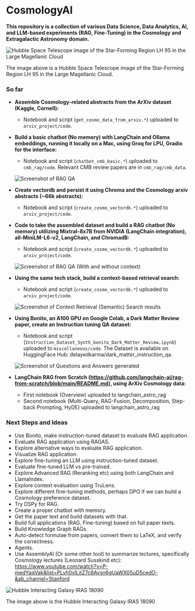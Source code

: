 # CosmologyAI

**This repository is a collection of various Data Science, Data Analytics, AI, and LLM-based experiments (RAG, Fine-Tuning) in the Cosmology and Extragalactic Astronomy domain.**

![Hubble Space Telescope image of the Star-Forming Region LH 95 in the Large Magellanic Cloud](https://github.com/panchambanerjee/CosmologyAI/assets/17071658/898bbfe5-d873-422f-8ca5-7bd4f3ff2b5c)

The image above is a Hubble Space Telescope image of the Star-Forming Region LH 95 in the Large Magellanic Cloud.

### So far

- **Assemble Cosmology-related abstracts from the ArXiv dataset (Kaggle, Cornell):**
  - Notebook and script (`get_cosmo_data_from_arxiv.*`) uploaded to `arxiv_project/code`.

- **Build a basic chatbot (No memory) with LangChain and Ollama embeddings, running it locally on a Mac, using Groq for LPU, Gradio for the interface:**
  - Notebook and script (`chatbot_cmb_basic.*`) uploaded to `cmb_rag/code`. Relevant CMB review papers are in `cmb_rag/cmb_data`.

  ![Screenshot of RAG QA](https://github.com/panchambanerjee/CosmologyAI/assets/17071658/1af04401-2d21-4cc4-a279-78e00c11566e)

- **Create vectordb and persist it using Chroma and the Cosmology arxiv abstracts (~66k abstracts):**
  - Notebook and script (`create_cosmo_vectordb.*`) uploaded to `arxiv_project/code`.

- **Code to take the assembled dataset and build a RAG chatbot (No memory) utilizing Mixtral-8x7B from NVIDIA (LangChain integration), all-MiniLM-L6-v2, LangChain, and ChromadB:**
  - Notebook and script (`create_cosmo_vectordb.*`) uploaded to `arxiv_project/code`.

  ![Screenshot of RAG QA (With and without context)](https://github.com/panchambanerjee/CosmologyAI/assets/17071658/77e42b73-5a50-460c-8f04-3d56fefa3b67)

- **Using the same tech stack, build a context-based retrieval search:**
  - Notebook and script (`create_cosmo_vectordb.*`) uploaded to `arxiv_project/code`.

  ![Screenshot of Context Retrieval (Semantic) Search results](https://github.com/panchambanerjee/CosmologyAI/assets/17071658/875520d0-aba8-4116-a620-933b9c8d9df4)

- **Using Bonito, an A100 GPU on Google Colab, a Dark Matter Review paper, create an Instruction tuning QA dataset:**
  - Notebook and script (`Instruction_Dataset_Synth_bonito_Dark_Matter_Review.ipynb`) uploaded to `miscellaneous/code`. The Dataset is available on HuggingFace Hub: delayedkarma/dark_matter_instruction_qa.

  ![Screenshot of Questions and Answers generated](https://github.com/panchambanerjee/CosmologyAI/assets/17071658/a1a113e6-5a81-47c2-8577-6f7b7febf968)

- **LangChain RAG from Scratch (https://github.com/langchain-ai/rag-from-scratch/blob/main/README.md), using ArXiv Cosmology data:**
  - First notebook (Overview) uploaded to langchain_astro_rag
  - Second notebook (Multi-Query, RAG-Fusion, Decomposition, Step-back Prompting, HyDE) uploaded to langchain_astro_rag

### Next Steps and Ideas

- Use Bonito, make instruction-tuned dataset to evaluate RAG application.
- Evaluate RAG application using RAGAS.
- Explore alternative ways to evaluate RAG application.
- Visualize RAG application.
- Explore fine-tuning an LLM using instruction-tuned dataset.
- Evaluate fine-tuned LLM vs pre-trained.
- Explore Advanced RAG (Reranking etc) using both LangChain and LlamaIndex.
- Explore context evaluation using TruLens.
- Explore different fine-tuning methods, perhaps DPO if we can build a Cosmology preference dataset.
- Try DSPy for RAG.
- Create a proper chatbot with memory.
- Get the paper text and build datasets with that.
- Build full applications (RAG, Fine-tuning) based on full paper texts.
- Build Knowledge Graph RAGs.
- Auto-detect formulae from papers, convert them to LaTeX, and verify the correctness.
- Agents.
- Use AssemblyAI (Or some other tool) to summarize lectures, specifically Cosmology lectures (Leonard Susskind etc): https://www.youtube.com/watch?v=P-medYaqVak&list=PLvh0vlLitZ7c8Avsn6gUaWX05uD5cedO-&ab_channel=Stanford

![Hubble Interacting Galaxy IRAS 18090](https://github.com/panchambanerjee/CosmologyAI/assets/17071658/051e789b-8989-4589-b5e0-46bafb086650)

The image above is the Hubble Interacting Galaxy IRAS 18090
